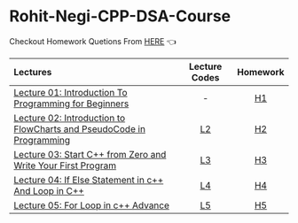 # Rohit-Negi-CPP-DSA-Course

Checkout Homework Quetions From [HERE](https://drive.google.com/drive/folders/1N9UUtFHRe5a8h1vq3iEVEyvXM5sZDRHv) 👈




| Lectures  | Lecture Codes     | Homework          |
| :-------- | :-------: | :-------------------------: |
| [Lecture 01: Introduction To Programming for Beginners](https://www.youtube.com/watch?v=y3OOaXrFy-Q&list=PLQEaRBV9gAFu4ovJ41PywklqI7IyXwr01)| - | [H1](https://github.com/ArhanBytes/Rohit-Negi-CPP-DSA-Course/tree/main/Lectures/Lecture_001/Homework) |
| [Lecture 02: Introduction to FlowCharts and PseudoCode in Programming](https://www.youtube.com/watch?v=H_9MSvTL74g&list=PLQEaRBV9gAFu4ovJ41PywklqI7IyXwr01&index=2)| [L2](https://github.com/ArhanBytes/Rohit-Negi-CPP-DSA-Course/tree/main/Lectures/Lecture_002/Lecture_Code) | [H2](https://github.com/ArhanBytes/Rohit-Negi-CPP-DSA-Course/tree/main/Lectures/Lecture_002/Homework) |
| [Lecture 03: Start C++ from Zero and Write Your First Program](https://www.youtube.com/watch?v=2Gexv2eld4Y&list=PLQEaRBV9gAFu4ovJ41PywklqI7IyXwr01&index=4)| [L3](https://github.com/ArhanBytes/Rohit-Negi-CPP-DSA-Course/tree/main/Lectures/Lecture_003/Lecture_Code) | [H3](https://github.com/ArhanBytes/Rohit-Negi-CPP-DSA-Course/tree/main/Lectures/Lecture_003/Homework) |
| [Lecture 04: If Else Statement in c++ And Loop in C++](https://www.youtube.com/watch?v=gGaJJovz-4k&list=PLQEaRBV9gAFu4ovJ41PywklqI7IyXwr01&index=5)| [L4](https://github.com/ArhanBytes/Rohit-Negi-CPP-DSA-Course/tree/main/Lectures/Lecture_004/Lecture_Code) | [H4](https://github.com/ArhanBytes/Rohit-Negi-CPP-DSA-Course/tree/main/Lectures/Lecture_004/Homework) |
| [Lecture 05: For Loop in c++ Advance](https://www.youtube.com/watch?v=7qINbIQK_J8&list=PLQEaRBV9gAFu4ovJ41PywklqI7IyXwr01&index=6)| [L5](https://github.com/ArhanBytes/Rohit-Negi-CPP-DSA-Course/tree/main/Lectures/Lecture_005/Lecture_Code) | [H5](https://github.com/ArhanBytes/Rohit-Negi-CPP-DSA-Course/tree/main/Lectures/Lecture_005/Homework) |

